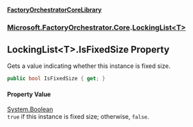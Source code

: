 #### [FactoryOrchestratorCoreLibrary](./FactoryOrchestratorCoreLibrary.md 'FactoryOrchestratorCoreLibrary')
### [Microsoft.FactoryOrchestrator.Core](./Microsoft-FactoryOrchestrator-Core.md 'Microsoft.FactoryOrchestrator.Core').[LockingList&lt;T&gt;](./Microsoft-FactoryOrchestrator-Core-LockingList-T-.md 'Microsoft.FactoryOrchestrator.Core.LockingList&lt;T&gt;')
## LockingList&lt;T&gt;.IsFixedSize Property
Gets a value indicating whether this instance is fixed size.  
```csharp
public bool IsFixedSize { get; }
```
#### Property Value
[System.Boolean](https://docs.microsoft.com/en-us/dotnet/api/System.Boolean 'System.Boolean')  
`true` if this instance is fixed size; otherwise, `false`.  
